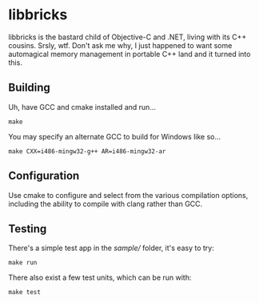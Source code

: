 libbricks
=========

libbricks is the bastard child of Objective-C and .NET, living with its C++
cousins. Srsly, wtf. Don't ask me why, I just happened to want some automagical
memory management in portable C++ land and it turned into this.


Building
--------

Uh, have GCC and cmake installed and run...

    make

You may specify an alternate GCC to build for Windows like so...

    make CXX=i486-mingw32-g++ AR=i486-mingw32-ar


Configuration
-------------

Use cmake to configure and select from the various compilation options,
including the ability to compile with clang rather than GCC.


Testing
-------

There's a simple test app in the _sample/_ folder, it's easy to try:

    make run

There also exist a few test units, which can be run with:

    make test
